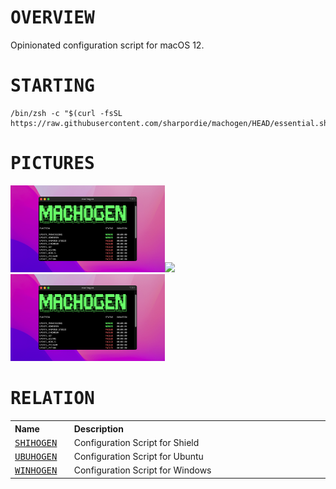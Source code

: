 <!--
<div><hr>
<a href="../.."><img align="right" height="91" src="assets/logo.png"></a>
<h1>MACHOGEN</h1>
<p>Configuration Script for macOS</p>
<hr></div>
-->

# <samp>OVERVIEW</samp>

Opinionated configuration script for macOS 12.

<!--
## PREVIEW
## INFLAME
## SPARKLE
## RESOLVE
## RELEASE
## GALLERY
## RESULTS
## MISSION
## GENESIS
## ACQUIRE
## PUBLISH
## RELATED
## HISTORY
## VARIETY
-->

<!--
## FUNDING

<a href="../.." target="_blank"><img src="https://raw.githubusercontent.com/sharpordie/mybadges/main/src/kofi.svg"></a>
-->

# <samp>STARTING</samp>

```shell
/bin/zsh -c "$(curl -fsSL https://raw.githubusercontent.com/sharpordie/machogen/HEAD/essential.sh)"
```

<!--
| Name | Lang | Description |
| :--- | :--- | :--- |
| <samp>[shihogen](https)</samp> | Python | Configuration Script for Shield  |
| <samp>[ubuhogen](https)</samp> | Shell  | Configuration Script for Ubuntu  |
| <samp>[winhogen](https)</samp> | PowerShell |Configuration Script for Windows |
-->

# <samp>PICTURES</samp>

<a href="assets/img1.png"><img src="assets/img1.png" width="49%"/></a><a><img src="https://upload.wikimedia.org/wikipedia/commons/c/ca/1x1.png" width="2%"/></a><a href="assets/img1.png"><img src="assets/img1.png" width="49%"/></a>

# <samp>RELATION</samp>

<table>
  <tr align="left">
    <th>Name</th>
    <th>Description</th>
  </tr>
  <tr>
    <td width="500"><samp><a href="https">SHIHOGEN</a></samp></td>
    <td width="9999">Configuration Script for Shield</td>
  </tr>
  <tr>
    <td><samp><a href="https">UBUHOGEN</a></samp></td>
    <td>Configuration Script for Ubuntu</td>
  </tr>
  <tr>
    <td><samp><a href="https">WINHOGEN</a></samp></td>
    <td>Configuration Script for Windows</td>
  </tr>
</table>

